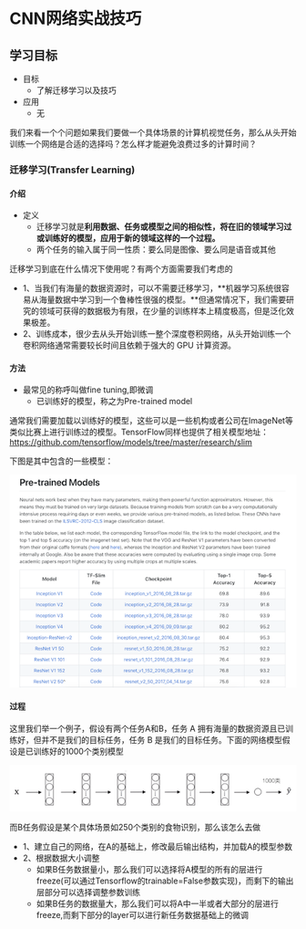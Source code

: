 #  CNN网络实战技巧

## 学习目标

- 目标
  - 了解迁移学习以及技巧
- 应用
  - 无

我们来看一个个问题如果我们要做一个具体场景的计算机视觉任务，那么从头开始训练一个网络是合适的选择吗？怎么样才能避免浪费过多的计算时间？

### 迁移学习(Transfer Learning)

#### 介绍

* 定义
  * 迁移学习就是**利用数据、任务或模型之间的相似性，将在旧的领域学习过或训练好的模型，应用于新的领域这样的一个过程。**
  * 两个任务的输入属于同一性质：要么同是图像、要么同是语音或其他

迁移学习到底在什么情况下使用呢？有两个方面需要我们考虑的

- 1、当我们有海量的数据资源时，可以不需要迁移学习，**机器学习系统很容易从海量数据中学习到一个鲁棒性很强的模型。**但通常情况下，我们需要研究的领域可获得的数据极为有限，在少量的训练样本上精度极高，但是泛化效果极差。
- 2、训练成本，很少去从头开始训练一整个深度卷积网络，从头开始训练一个卷积网络通常需要较长时间且依赖于强大的 GPU 计算资源。

#### 方法

* 最常见的称呼叫做fine tuning,即微调
  * 已训练好的模型，称之为Pre-trained model

通常我们需要加载以训练好的模型，这些可以是一些机构或者公司在ImageNet等类似比赛上进行训练过的模型。TensorFlow同样也提供了相关模型地址：https://github.com/tensorflow/models/tree/master/research/slim

下图是其中包含的一些模型：

![](/img/articial/预训练模型.png)

#### 过程

这里我们举一个例子，假设有两个任务A和B，任务 A 拥有海量的数据资源且已训练好，但并不是我们的目标任务，任务 B 是我们的目标任务。下面的网络模型假设是已训练好的1000个类别模型

![](/img/articial/迁移过程1.png)

而B任务假设是某个具体场景如250个类别的食物识别，那么该怎么去做

* 1、建立自己的网络，在A的基础上，修改最后输出结构，并加载A的模型参数
* 2、根据数据大小调整
  * 如果B任务数据量小，那么我们可以选择将A模型的所有的层进行freeze(可以通过Tensorflow的trainable=False参数实现)，而剩下的输出层部分可以选择调整参数训练
  * 如果B任务的数据量大，那么我们可以将A中一半或者大部分的层进行freeze,而剩下部分的layer可以进行新任务数据基础上的微调

### 

